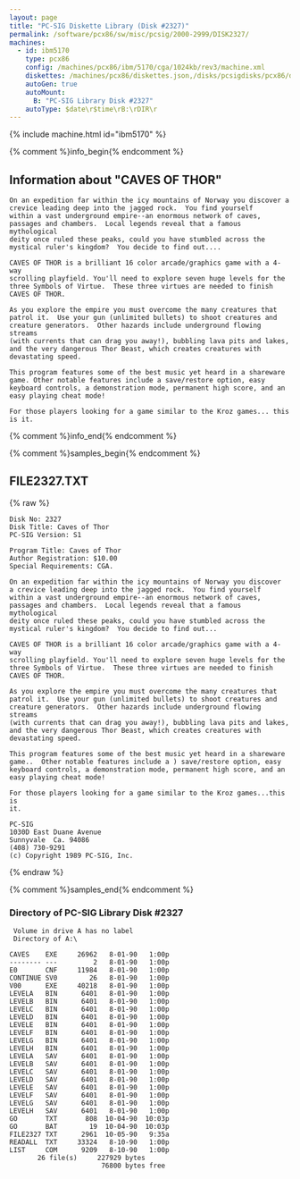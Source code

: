 ```yaml
---
layout: page
title: "PC-SIG Diskette Library (Disk #2327)"
permalink: /software/pcx86/sw/misc/pcsig/2000-2999/DISK2327/
machines:
  - id: ibm5170
    type: pcx86
    config: /machines/pcx86/ibm/5170/cga/1024kb/rev3/machine.xml
    diskettes: /machines/pcx86/diskettes.json,/disks/pcsigdisks/pcx86/diskettes.json
    autoGen: true
    autoMount:
      B: "PC-SIG Library Disk #2327"
    autoType: $date\r$time\rB:\rDIR\r
---
```


{% include machine.html id="ibm5170" %}

{% comment %}info_begin{% endcomment %}

## Information about "CAVES OF THOR"

    On an expedition far within the icy mountains of Norway you discover a
    crevice leading deep into the jagged rock.  You find yourself
    within a vast underground empire--an enormous network of caves,
    passages and chambers.  Local legends reveal that a famous mythological
    deity once ruled these peaks, could you have stumbled across the
    mystical ruler's kingdom?  You decide to find out....
    
    CAVES OF THOR is a brilliant 16 color arcade/graphics game with a 4-way
    scrolling playfield. You'll need to explore seven huge levels for the
    three Symbols of Virtue.  These three virtues are needed to finish
    CAVES OF THOR.
    
    As you explore the empire you must overcome the many creatures that
    patrol it.  Use your gun (unlimited bullets) to shoot creatures and
    creature generators.  Other hazards include underground flowing streams
    (with currents that can drag you away!), bubbling lava pits and lakes,
    and the very dangerous Thor Beast, which creates creatures with
    devastating speed.
    
    This program features some of the best music yet heard in a shareware
    game. Other notable features include a save/restore option, easy
    keyboard controls, a demonstration mode, permanent high score, and an
    easy playing cheat mode!
    
    For those players looking for a game similar to the Kroz games... this
    is it.
{% comment %}info_end{% endcomment %}

{% comment %}samples_begin{% endcomment %}

## FILE2327.TXT

{% raw %}
```
Disk No: 2327                                                           
Disk Title: Caves of Thor                                               
PC-SIG Version: S1                                                      
                                                                        
Program Title: Caves of Thor                                            
Author Registration: $10.00                                             
Special Requirements: CGA.                                              
                                                                        
On an expedition far within the icy mountains of Norway you discover    
a crevice leading deep into the jagged rock.  You find yourself         
within a vast underground empire--an enormous network of caves,         
passages and chambers.  Local legends reveal that a famous mythological 
deity once ruled these peaks, could you have stumbled across the        
mystical ruler's kingdom?  You decide to find out...                    
                                                                        
CAVES OF THOR is a brilliant 16 color arcade/graphics game with a 4-way 
scrolling playfield. You'll need to explore seven huge levels for the   
three Symbols of Virtue.  These three virtues are needed to finish      
CAVES OF THOR.                                                          
                                                                        
As you explore the empire you must overcome the many creatures that     
patrol it.  Use your gun (unlimited bullets) to shoot creatures and     
creature generators.  Other hazards include underground flowing streams 
(with currents that can drag you away!), bubbling lava pits and lakes,  
and the very dangerous Thor Beast, which creates creatures with         
devastating speed.                                                      
                                                                        
This program features some of the best music yet heard in a shareware   
game..  Other notable features include a ) save/restore option, easy    
keyboard controls, a demonstration mode, permanent high score, and an   
easy playing cheat mode!                                                
                                                                        
For those players looking for a game similar to the Kroz games...this is
it.                                                                     
                                                                        
PC-SIG                                                                  
1030D East Duane Avenue                                                 
Sunnyvale  Ca. 94086                                                    
(408) 730-9291                                                          
(c) Copyright 1989 PC-SIG, Inc.                                         
```
{% endraw %}

{% comment %}samples_end{% endcomment %}

### Directory of PC-SIG Library Disk #2327

     Volume in drive A has no label
     Directory of A:\

    CAVES    EXE     26962   8-01-90   1:00p
    -------- ---         2   8-01-90   1:00p
    E0       CNF     11984   8-01-90   1:00p
    CONTINUE SV0        26   8-01-90   1:00p
    V00      EXE     40218   8-01-90   1:00p
    LEVELA   BIN      6401   8-01-90   1:00p
    LEVELB   BIN      6401   8-01-90   1:00p
    LEVELC   BIN      6401   8-01-90   1:00p
    LEVELD   BIN      6401   8-01-90   1:00p
    LEVELE   BIN      6401   8-01-90   1:00p
    LEVELF   BIN      6401   8-01-90   1:00p
    LEVELG   BIN      6401   8-01-90   1:00p
    LEVELH   BIN      6401   8-01-90   1:00p
    LEVELA   SAV      6401   8-01-90   1:00p
    LEVELB   SAV      6401   8-01-90   1:00p
    LEVELC   SAV      6401   8-01-90   1:00p
    LEVELD   SAV      6401   8-01-90   1:00p
    LEVELE   SAV      6401   8-01-90   1:00p
    LEVELF   SAV      6401   8-01-90   1:00p
    LEVELG   SAV      6401   8-01-90   1:00p
    LEVELH   SAV      6401   8-01-90   1:00p
    GO       TXT       808  10-04-90  10:03p
    GO       BAT        19  10-04-90  10:03p
    FILE2327 TXT      2961  10-05-90   9:35a
    READALL  TXT     33324   8-10-90   1:00p
    LIST     COM      9209   8-10-90   1:00p
           26 file(s)     227929 bytes
                           76800 bytes free
